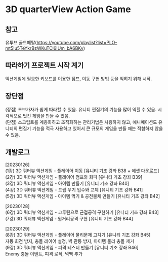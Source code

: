 # 3D quarterView Action Game

## 참고
유투브 골드메탈(https://youtube.com/playlist?list=PLO-mt5Iu5TeYkrBzWKuTCl6IUm_bA6BKy)  

## 따라하기 프로젝트 시작 계기
액션게임에 필요한 키보드를 이용한 점프, 이동 구현 방법 등을 익히기 위해 시작.

## 장단점
(장점) 초보가자가 쉽게 따라할 수 있음. 유니티 편집기의 기능을 많이 익힐 수 있음. 시각적으로 멋진 게임을 만들 수 있음.  
(단점) 스크립트를 계층화하고 조직화하는 관리기법은 사용하지 않고, 애니메이션도 유니티의 편집기 기능을 적극 사용하고 있어서 큰 규모의 게임을 만들 때는 적합하지 않을 수 있음.  

## 개발로그

[20230126]   
(1강) 3D 쿼터뷰 액션게임 - 플레이어 이동 [유니티 기초 강좌 B38 + 에셋 다운로드]  
(2강) 3D 쿼터뷰 액션게임 - 플레이어 점프와 회피 [유니티 기초 강좌 B39]  
(3강) 3D 쿼터뷰 액션게임 - 아이템 만들기 [유니티 기초 강좌 B40]  
(4강) 3D 쿼터뷰 액션게임 - 드랍 무기 입수와 교체 [유니티 기초 강좌 B41]  
(5강) 3D 쿼터뷰 액션게임 - 아이템 먹기 & 공전물체 만들기 [유니티 기초 강좌 B42]  
  
[20230128]  
(6강) 3D 쿼터뷰 액션게임 - 코루틴으로 근접공격 구현하기 [유니티 기초 강좌 B43]  
(7강) 3D 쿼터뷰 액션게임 - 원거리공격 구현 [유니티 기초 강좌 B44]  

[20230129]  
(8강) 3D 쿼터뷰 액션게임 - 플레이어 물리문제 고치기 [유니티 기초 강좌 B45]  
 자동 회전 방지, 충돌 레이어 설정, 벽 관통 방지, 아이템 물리 충돌 제거  
(9강) 3D 쿼터뷰 액션게임 - 피격 테스터 만들기 [유니티 기초 강좌 B46]  
 Enemy 충돌 이벤트, 피격 로직, 넉백 추가  
  


